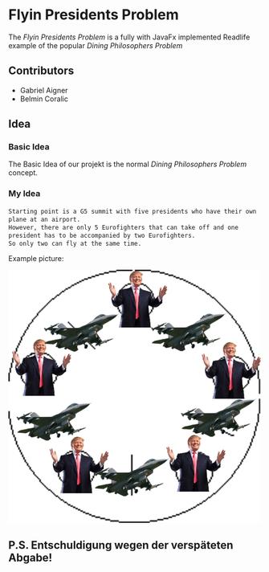 # Flyin Presidents Problem

The _Flyin Presidents Problem_ is a fully with JavaFx implemented Readlife
example of the popular _Dining Philosophers Problem_

## Contributors

- Gabriel Aigner
- Belmin Coralic

## Idea

### Basic Idea

The Basic Idea of our projekt is the normal _Dining Philosophers Problem_ concept.

### My Idea

```
Starting point is a G5 summit with five presidents who have their own plane at an airport.
However, there are only 5 Eurofighters that can take off and one president has to be accompanied by two Eurofighters.
So only two can fly at the same time.
```

Example picture:

![presidents_n_jets](presidents_n_jets.png)

## P.S. Entschuldigung wegen der verspäteten Abgabe!
